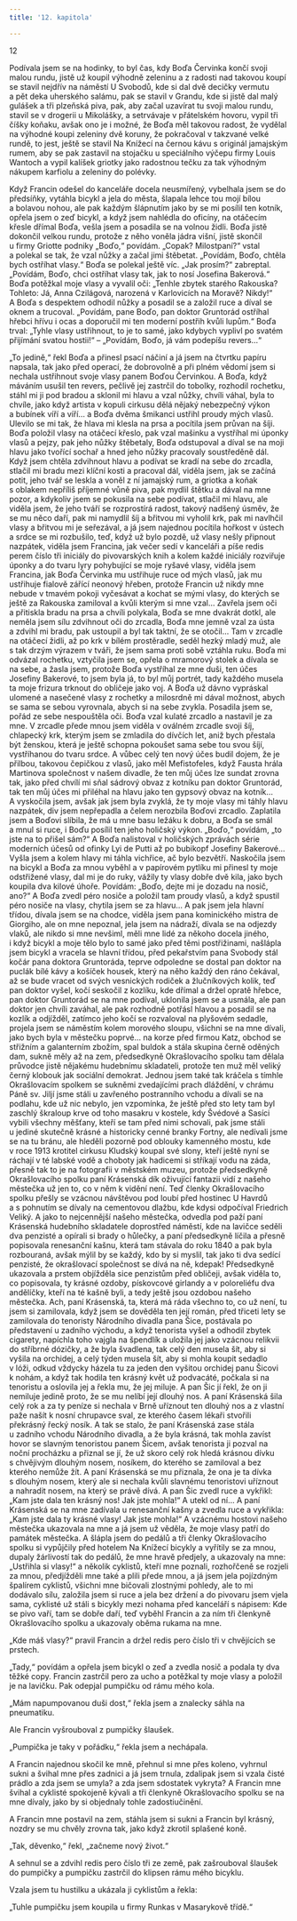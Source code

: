 ```yaml
---
title: '12. kapitola'

---
```


12

Podívala jsem se na hodinky, to byl čas, kdy Boďa Červinka končí svoji malou rundu, jistě už koupil výhodně zeleninu a z radosti nad takovou koupí se stavil nejdřív na náměstí U Svobodů, kde si dal dvě decičky vermutu a pět deka uherského salámu, pak se stavil v Grandu, kde si jistě dal malý gulášek a tři plzeňská piva, pak, aby začal uzavírat tu svoji malou rundu, stavil se v drogerii u Mikolášky, a setrvávaje v přátelském hovoru, vypil tři číšky koňaku, avšak ono je i možné, že Boďa měl takovou radost, že vydělal na výhodné koupi zeleniny dvě koruny, že pokračoval v takzvané velké rundě, to jest, ještě se stavil Na Knížecí na černou kávu s originál jamajským rumem, aby se pak zastavil na stojačku u speciálního výčepu firmy Louis Wantoch a vypil kalíšek griotky jako radostnou tečku za tak výhodným nákupem karfiolu a zeleniny do polévky.

Když Francin odešel do kanceláře docela neusmířený, vybelhala jsem se do předsíňky, vytáhla bicykl a jela do města, šlapala lehce tou mojí bílou a bolavou nohou, ale pak každým šlápnutím jako by se mi posílil ten kotník, opřela jsem o zeď bicykl, a když jsem nahlédla do oficíny, na otáčecím křesle dřímal Boďa, vešla jsem a posadila se na volnou židli. Boďa jistě dokončil velkou rundu, protože z něho voněla jádra višní, jistě skončil u firmy Griotte podniky „Boďo,“ povídám. „Copak? Milostpaní?“ vstal a polekal se tak, že vzal nůžky a začal jimi štěbetat. „Povídám, Boďo, chtěla bych ostříhat vlasy.“ Boďa se polekal ještě víc. „Jak prosím?“ zabreptal. „Povídám, Boďo, chci ostříhat vlasy tak, jak to nosí Josefina Bakerová.“ Boďa potěžkal moje vlasy a vyvalil oči: „Tenhle zbytek starého Rakouska? Tohleto: Já, Anna Czilágová, narozená v Karlovicích na Moravě? Nikdy!“ A Boďa s despektem odhodil nůžky a posadil se a založil ruce a díval se oknem a trucoval. „Povídám, pane Boďo, pan doktor Gruntorád ostříhal hřebci hřívu i ocas a doporučil mi ten moderní postřih kvůli lupům.“ Boďa trval: „Tyhle vlasy ustřihnout, to je to samé, jako kdybych vyplivl po svatém přijímání svatou hostii!“ – „Povídám, Boďo, já vám podepíšu revers…“

„To jedině,“ řekl Boďa a přinesl psací náčiní a já jsem na čtvrtku papíru napsala, tak jako před operací, že dobrovolně a při plném vědomí jsem si nechala ustřihnout svoje vlasy panem Boďou Čer­vinkou. A Boďa, když máváním usušil ten revers, pečlivě jej zastrčil do tobolky, rozhodil rochetku, stáhl mi ji pod bradou a sklonil mi hlavu a vzal nůžky, chvíli váhal, byla to chvíle, jako když artista v kopuli cirkusu dělá nějaký nebezpečný výkon a bubínek víří a víří… a Boďa dvěma šmikanci ustřihl proudy mých vlasů. Ulevilo se mi tak, že hlava mi klesla na prsa a pocítila jsem průvan na šíji. Boďa položil vlasy na otáčecí křeslo, pak vzal mašinku a vystříhal mi úponky vlasů a pejzy, pak jeho nůžky štěbetaly, Boďa odstupoval a díval se na moji hlavu jako tvořící sochař a hned jeho nůžky pracovaly soustředěně dál. Když jsem chtěla zdvihnout hlavu a podívat se kradí na sebe do zrcadla, stlačil mi bradu mezi klíční kosti a pracoval dál, viděla jsem, jak se začíná potit, jeho tvář se leskla a voněl z ní jamajský rum, a griotka a koňak s oblakem nepříliš příjemné vůně piva, pak mydlil štětku a dával na mne pozor, a kdykoliv jsem se pokusila na sebe podívat, stlačil mi hlavu, ale viděla jsem, že jeho tváří se rozprostírá radost, takový nadšený úsměv, že se mu něco daří, pak mi namydlil šíj a břitvou mi vyholil krk, pak mi navlhčil vlasy a břitvou mi je seřezával, a já jsem najednou pocítila hořkost v ústech a srdce se mi rozbušilo, teď, když už bylo pozdě, už vlasy nešly připnout nazpátek, viděla jsem Francina, jak večer sedí v kanceláři a píše redis perem číslo tři iniciály do pivovarských knih a kolem každé iniciály rozviřuje úponky a do tvaru lyry pohybující se moje ryšavé vlasy, viděla jsem Francina, jak Boďa Červinka mu ustřihuje ruce od mých vlasů, jak mu ustřihuje fialově zářící neonový hřeben, protože Francin už nikdy mne nebude v tmavém pokoji vyčesávat a kochat se mými vlasy, do kterých se ještě za Rakouska zamiloval a kvůli kterým si mne vzal… Zavřela jsem oči a přitiskla bradu na prsa a chvíli polykala, Boďa se mne dvakrát dotkl, ale neměla jsem sílu zdvihnout oči do zrcadla, Boďa mne jemně vzal za ústa a zdvihl mi bradu, pak ustoupil a byl tak taktní, že se otočil… Tam v zrcadle na otáčecí židli, až po krk v bílém prostěradle, seděl hezký mladý muž, ale s tak drzým výrazem v tváři, že jsem sama proti sobě vztáhla ruku. Boďa mi odvázal rochetku, vztyčila jsem se, opřela o mramorový stolek a dívala se na sebe, a žasla jsem, protože Boďa vystříhal ze mne duši, ten účes Josefiny Bakerové, to jsem byla já, to byl můj portrét, tady každého musela ta moje frizura trknout do obličeje jako voj. A Boďa už dávno vypráskal ulomené a nasečené vlasy z rochetky a milosrdně mi dával možnost, abych se sama se sebou vyrovnala, abych si na sebe zvykla. Posadila jsem se, pořád ze sebe nespouštěla oči. Boďa vzal kulaté zrcadlo a nastavil je za mne. V zrcadle přede mnou jsem viděla v oválném zrcadle svoji šíj, chlapecký krk, kterým jsem se zmladila do dívčích let, aniž bych přestala být ženskou, která je ještě schopna pokoušet sama sebe tou svou šíjí, vystříhanou do tvaru srdce. A vůbec celý ten nový účes budil dojem, že je přilbou, takovou čepičkou z vlasů, jako měl Mefistofeles, když Fausta hrála Martinova společnost v našem divadle, že ten můj účes lze sundat zrovna tak, jako před chvílí mi sňal sádrový obvaz z kotníku pan doktor Gruntorád, tak ten můj účes mi přiléhal na hlavu jako ten gypsový obvaz na kotník… A vyskočila jsem, avšak jak jsem byla zvyklá, že ty moje vlasy mi táhly hlavu nazpátek, div jsem nepřepadla a čelem nerozbila Boďovi zrcadlo. Zaplatila jsem a Boďovi slíbila, že má u mne basu ležáku k dobru, a Boďa se smál a mnul si ruce, i Boďu posílil ten jeho holičský výkon. „Boďo,“ povídám, „to jste na to přišel sám?“ A Boďa nalistoval v holičských zprávách série moderních účesů od ofinky Lyi de Putti až po bubikopf Josefiny Bakerové… Vyšla jsem a kolem hlavy mi táhla vichřice, ač bylo bezvětří. Naskočila jsem na bicykl a Boďa za mnou vyběhl a v papírovém pytlíku mi přinesl ty moje odstřižené vlasy, dal mi je do ruky, vážily ty vlasy dobře dvě kila, jako bych koupila dva kilové úhoře. Povídám: „Boďo, dejte mi je dozadu na nosič, ano?“ A Boďa zvedl péro nosiče a položil tam proudy vlasů, a když spustil péro nosiče na vlasy, chytila jsem se za hlavu… A pak jsem jela hlavní třídou, dívala jsem se na chodce, viděla jsem pana kominického mistra de Giorgiho, ale on mne nepoznal, jela jsem na nádraží, dívala se na odjezdy vlaků, ale nikdo si mne nevšiml, měli mne lidé za někoho docela jiného, i když bicykl a moje tělo bylo to samé jako před těmi postřižinami, našlápla jsem bicykl a vracela se hlavní třídou, před pekařstvím pana Svobody stál kočár pana doktora Gruntoráda, teprve odpoledne se dostal pan doktor na puclák bílé kávy a košíček housek, který na něho každý den ráno čekával, až se bude vracet od svých vesnických rodiček a žlučníkových kolik, teď pan doktor vyšel, kočí seskočil z kozlíku, kde dřímal a držel opratě hřebce, pan doktor Gruntorád se na mne podíval, uklonila jsem se a usmála, ale pan doktor jen chvíli zaváhal, ale pak rozhodně potřásl hlavou a posadil se na kozlík a odjížděl, zatímco jeho kočí se rozvaloval na plyšovém sedadle, projela jsem se náměstím kolem morového sloupu, všichni se na mne dívali, jako bych byla v městečku poprvé… na korze před firmou Katz, obchod se střižním a galanterním zbožím, spal buldok a stála skupina černě oděných dam, sukně měly až na zem, předsedkyně Okrašlovacího spolku tam dělala průvodce jistě nějakému hudebnímu skladateli, protože ten muž měl veliký černý klobouk jak sociální demokrat. Jednou jsem také tak kráčela s tímhle Okraš­lovacím spolkem se sukněmi zvedajícími prach dláždění, v chrámu Páně sv. Jiljí jsme stáli u zavřeného postranního vchodu a dívali se na podlahu, kde už nic nebylo, jen vzpomínka, že ještě před sto lety tam byl zaschlý škraloup krve od toho masakru v kostele, kdy Švédové a Sasíci vybili všechny měšťany, kteří se tam před nimi schovali, pak jsme stáli u jediné skutečně krásné a historicky cenné branky Fortny, ale nedívali jsme se na tu bránu, ale hleděli pozorně pod oblouky kamenného mostu, kde v roce 1913 krotitel cirkusu Kludský koupal své slony, kteří ještě nyní se ráchají v té labské vodě a choboty jak hadicemi si stříkají vodu na záda, přesně tak to je na fotografii v městském muzeu, protože předsedkyně Okrašlovacího spolku paní Krásenská dík oživující fantazii vidí z našeho městečka už jen to, co v něm k vidění není. Teď členky Okrašlovacího spolku přešly se vzácnou návštěvou pod loubí před hostinec U Havrdů a s pohnutím se dívaly na cementovou dlažbu, kde kdysi odpočíval Friedrich Veliký. A jako to nejcennější našeho městečka, odvedla pod paží paní Krásenská hudebního skladatele doprostřed náměstí, kde na lavičce seděli dva penzisté a opírali si brady o hůlečky, a paní předsedkyně líčila a přesně popisovala renesanční kašnu, která tam stávala do roku 1840 a pak byla rozbouraná, avšak mýlil by se každý, kdo by si myslil, tak jako ti dva sedící penzisté, že okrašlovací společnost se dívá na ně, kdepak! Předsedkyně uka­zovala a prstem objížděla sice penzistům před obličeji, avšak viděla to, co popisovala, ty krásné ozdoby, pískovcové girlandy a v poloreliéfu dva andělíčky, kteří na té kašně byli, a tedy ještě jsou ozdobou našeho městečka. Ach, paní Krásenská, ta, která má ráda všechno to, co už není, tu jsem si zamilovala, když jsem se dověděla ten její román, před třiceti lety se zamilovala do tenoristy Národního divadla pana Šice, postávala po představení u zadního východu, a když tenorista vyšel a odhodil zbytek cigarety, napíchla toho vajgla na špendlík a uložila jej jako vzácnou relikvii do stříbrné dózičky, a že byla švadlena, tak celý den musela šít, aby si vyšila na orchidej, a celý týden musela šít, aby si mohla koupit sedadlo v lóži, odkud vždycky házela tu za jeden den vyšitou orchidej panu Šicovi k nohám, a když tak hodila ten krásný květ už podvacáté, počkala si na tenoristu a oslovila jej a řekla mu, že jej miluje. A pan Šic jí řekl, že on ji nemiluje jedině proto, že se mu nelíbí její dlouhý nos. A paní Krásenská šila celý rok a za ty peníze si nechala v Brně uříznout ten dlouhý nos a z vlastní paže našít k nosní chrupavce sval, ze kterého časem lékaři stvořili překrásný řecký nosík. A tak se stalo, že paní Krásenská zase stála u zadního vchodu Národního divadla, a že byla krásná, tak mohla zavíst hovor se slavným tenoristou panem Šicem, avšak tenorista ji pozval na noční procházku a přiznal se jí, že už skoro celý rok hledá krásnou dívku s chvějivým dlouhým nosem, nosíkem, do kterého se zamiloval a bez kterého nemůže žít. A paní Krásenská se mu přiznala, že ona je ta dívka s dlouhým nosem, který ale si nechala kvůli slavnému tenoristovi uříznout a nahradit nosem, na který se právě dívá. A pan Šic zvedl ruce a vykřikl: „Kam jste dala ten krásný nos! Jak jste mohla!“ A utekl od ní… A paní Krásenská se na mne zadívala u renesanční kašny a zvedla ruce a vykřikla: „Kam jste dala ty krásné vlasy! Jak jste mohla!“ A vzácnému hostovi našeho městečka ukazovala na mne a já jsem už věděla, že moje vlasy patří do památek městečka. A šlápla jsem do pedálů a tři členky Okrašlovacího spolku si vypůjčily před hotelem Na Knížecí bicykly a vyřítily se za mnou, dupaly žárlivostí tak do pedálů, že mne hravě předjely, a ukazovaly na mne: „Ustřihla si vlasy!“ a několik cyklistů, kteří mne poznali, rozhořčeně se rozjeli za mnou, předjížděli mne také a plili přede mnou, a já jsem jela pojízdným špalírem cyklistů, všichni mne bičovali zlostnými pohledy, ale to mi dodávalo sílu, založila jsem si ruce a jela bez držení a do pivovaru jsem vjela sama, cyklisté už stáli s bicykly mezi nohama před kanceláří s nápisem: Kde se pivo vaří, tam se dobře daří, teď vyběhl Francin a za ním tři členkyně Okrašlovacího spolku a ukazovaly oběma rukama na mne.

„Kde máš vlasy?“ pravil Francin a držel redis pero číslo tři v chvějících se prstech.

„Tady,“ povídám a opřela jsem bicykl o zeď a zvedla nosič a podala ty dva těžké copy. Francin zastrčil pero za ucho a potěžkal ty moje vlasy a položil je na lavičku. Pak odepjal pumpičku od rámu mého kola.

„Mám napumpovanou duši dost,“ řekla jsem a znalecky sáhla na pneumatiku.

Ale Francin vyšrouboval z pumpičky šlaušek.

„Pumpička je taky v pořádku,“ řekla jsem a nechápala.

A Francin najednou skočil ke mně, přehnul si mne přes koleno, vyhrnul sukni a švihal mne přes zadnici a já jsem trnula, zdalipak jsem si vzala čisté prádlo a zda jsem se umyla? a zda jsem sdostatek vykryta? A Francin mne švihal a cyklisté spokojeně kývali a tři členkyně Okrašlovacího spolku se na mne dívaly, jako by si objednaly tohle zadostiučinění.

A Francin mne postavil na zem, stáhla jsem si sukni a Francin byl krásný, nozdry se mu chvěly zrovna tak, jako když zkrotil splašené koně.

„Tak, děvenko,“ řekl, „začneme nový život.“

A sehnul se a zdvihl redis pero číslo tři ze země, pak zašrouboval šlaušek do pumpičky a pumpičku zastrčil do klipsen rámu mého bicyklu.

Vzala jsem tu hustilku a ukázala ji cyklistům a řekla:

„Tuhle pumpičku jsem koupila u firmy Runkas v Masarykově třídě.“

